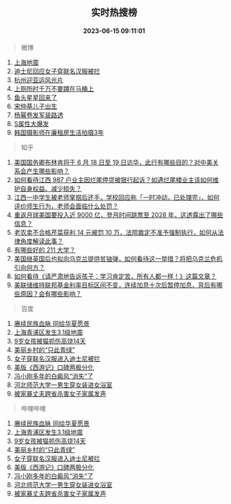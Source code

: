 <div align="center"><h2>实时热搜榜</h2><h4>2023-06-15 09:11:01</h4></div>

> 微博  

1. [上海地震](https://s.weibo.com/weibo?q=%E4%B8%8A%E6%B5%B7%E5%9C%B0%E9%9C%87&t=31&band_rank=1&Refer=top)<br />
2. [迪士尼回应女子穿联名汉服被拦](https://s.weibo.com/weibo?q=%23%E8%BF%AA%E5%A3%AB%E5%B0%BC%E5%9B%9E%E5%BA%94%E5%A5%B3%E5%AD%90%E7%A9%BF%E8%81%94%E5%90%8D%E6%B1%89%E6%9C%8D%E8%A2%AB%E6%8B%A6%23&t=31&band_rank=2&Refer=top)<br />
3. [杭州迎亚运风光片](https://s.weibo.com/weibo?q=%23%E6%9D%AD%E5%B7%9E%E8%BF%8E%E4%BA%9A%E8%BF%90%E9%A3%8E%E5%85%89%E7%89%87%23&t=31&band_rank=3&Refer=top)<br />
4. [上厕所时千万不要蹲在马桶上](https://s.weibo.com/weibo?q=%23%E4%B8%8A%E5%8E%95%E6%89%80%E6%97%B6%E5%8D%83%E4%B8%87%E4%B8%8D%E8%A6%81%E8%B9%B2%E5%9C%A8%E9%A9%AC%E6%A1%B6%E4%B8%8A%23&t=31&band_rank=4&Refer=top)<br />
5. [鱼头星星回来了](https://s.weibo.com/weibo?q=%E9%B1%BC%E5%A4%B4%E6%98%9F%E6%98%9F%E5%9B%9E%E6%9D%A5%E4%BA%86&t=31&band_rank=5&Refer=top)<br />
6. [宋仲基儿子出生](https://s.weibo.com/weibo?q=%23%E5%AE%8B%E4%BB%B2%E5%9F%BA%E5%84%BF%E5%AD%90%E5%87%BA%E7%94%9F%23&t=31&band_rank=6&Refer=top)<br />
7. [杨幂卷发军装路透](https://s.weibo.com/weibo?q=%23%E6%9D%A8%E5%B9%82%E5%8D%B7%E5%8F%91%E5%86%9B%E8%A3%85%E8%B7%AF%E9%80%8F%23&t=31&band_rank=7&Refer=top)<br />
8. [S属性大爆发](https://s.weibo.com/weibo?q=S%E5%B1%9E%E6%80%A7%E5%A4%A7%E7%88%86%E5%8F%91&t=31&band_rank=8&Refer=top)<br />
9. [韩国摄影师在廉租房生活拍摄3年](https://s.weibo.com/weibo?q=%E9%9F%A9%E5%9B%BD%E6%91%84%E5%BD%B1%E5%B8%88%E5%9C%A8%E5%BB%89%E7%A7%9F%E6%88%BF%E7%94%9F%E6%B4%BB%E6%8B%8D%E6%91%843%E5%B9%B4&t=31&band_rank=9&Refer=top)<br />

> 知乎  

1. [美国国务卿布林肯将于 6 月 18 日至 19 日访华，此行有哪些目的？对中美关系会产生哪些影响？](https://www.zhihu.com/question/606641194)<br />
2. [如何看待江西 987 户业主因烂尾停贷被银行起诉？如遇烂尾楼业主该如何维护自身权益、减少损失？](https://www.zhihu.com/question/606249895)<br />
3. [江西一中学生被老师掌掴后还手，学校回应称「一时冲动，已处理完」，如何评价师生行为，老师会面临什么处罚？](https://www.zhihu.com/question/606355810)<br />
4. [重返月球美国要投入近 9000 亿，登月时间跳票至 2028 年，这透露出了哪些信息？](https://www.zhihu.com/question/606394948)<br />
5. [老农卖不合格芹菜获利 14 元被罚 10 万，法院裁定不准予强制执行，如何从法律角度解读此事？](https://www.zhihu.com/question/606519434)<br />
6. [有哪些好的 211 大学？](https://www.zhihu.com/question/345841651)<br />
7. [美国继英国后也拟向乌克兰提供贫铀弹，如何看待这一举措？将把乌克兰危机引向何方？](https://www.zhihu.com/question/606528634)<br />
8. [如何看待《请严肃地告诉孩子：学习肯定苦，所有人都一样！》这篇文章？](https://www.zhihu.com/question/606593393)<br />
9. [美联储维持联邦基金利率目标区间不变，连续加息十次后暂停加息，背后有哪些原因？会有哪些影响？](https://www.zhihu.com/question/606703794)<br />

> 百度  

1. [赓续民族血脉 同绘华夏愿景](https://www.baidu.com/s?wd=%E8%B5%93%E7%BB%AD%E6%B0%91%E6%97%8F%E8%A1%80%E8%84%89+%E5%90%8C%E7%BB%98%E5%8D%8E%E5%A4%8F%E6%84%BF%E6%99%AF&sa=fyb_news&rsv_dl=fyb_news)<br />
2. [上海青浦区发生3.1级地震](https://www.baidu.com/s?wd=%E4%B8%8A%E6%B5%B7%E9%9D%92%E6%B5%A6%E5%8C%BA%E5%8F%91%E7%94%9F3.1%E7%BA%A7%E5%9C%B0%E9%9C%87&sa=fyb_news&rsv_dl=fyb_news)<br />
3. [9岁女孩被猫抓伤高烧14天](https://www.baidu.com/s?wd=9%E5%B2%81%E5%A5%B3%E5%AD%A9%E8%A2%AB%E7%8C%AB%E6%8A%93%E4%BC%A4%E9%AB%98%E7%83%A714%E5%A4%A9&sa=fyb_news&rsv_dl=fyb_news)<br />
4. [美丽乡村的“只此青绿”](https://www.baidu.com/s?wd=%E7%BE%8E%E4%B8%BD%E4%B9%A1%E6%9D%91%E7%9A%84%E2%80%9C%E5%8F%AA%E6%AD%A4%E9%9D%92%E7%BB%BF%E2%80%9D&sa=fyb_news&rsv_dl=fyb_news)<br />
5. [女子穿联名汉服进入迪士尼被拦](https://www.baidu.com/s?wd=%E5%A5%B3%E5%AD%90%E7%A9%BF%E8%81%94%E5%90%8D%E6%B1%89%E6%9C%8D%E8%BF%9B%E5%85%A5%E8%BF%AA%E5%A3%AB%E5%B0%BC%E8%A2%AB%E6%8B%A6&sa=fyb_news&rsv_dl=fyb_news)<br />
6. [美版《西游记》口碑两极分化](https://www.baidu.com/s?wd=%E7%BE%8E%E7%89%88%E3%80%8A%E8%A5%BF%E6%B8%B8%E8%AE%B0%E3%80%8B%E5%8F%A3%E7%A2%91%E4%B8%A4%E6%9E%81%E5%88%86%E5%8C%96&sa=fyb_news&rsv_dl=fyb_news)<br />
7. [冯小刚多年的白癜风“消失”了](https://www.baidu.com/s?wd=%E5%86%AF%E5%B0%8F%E5%88%9A%E5%A4%9A%E5%B9%B4%E7%9A%84%E7%99%BD%E7%99%9C%E9%A3%8E%E2%80%9C%E6%B6%88%E5%A4%B1%E2%80%9D%E4%BA%86&sa=fyb_news&rsv_dl=fyb_news)<br />
8. [河北师范大学一男生穿女装进女浴室](https://www.baidu.com/s?wd=%E6%B2%B3%E5%8C%97%E5%B8%88%E8%8C%83%E5%A4%A7%E5%AD%A6%E4%B8%80%E7%94%B7%E7%94%9F%E7%A9%BF%E5%A5%B3%E8%A3%85%E8%BF%9B%E5%A5%B3%E6%B5%B4%E5%AE%A4&sa=fyb_news&rsv_dl=fyb_news)<br />
9. [被家暴丈夫跨省杀害女子家属发声](https://www.baidu.com/s?wd=%E8%A2%AB%E5%AE%B6%E6%9A%B4%E4%B8%88%E5%A4%AB%E8%B7%A8%E7%9C%81%E6%9D%80%E5%AE%B3%E5%A5%B3%E5%AD%90%E5%AE%B6%E5%B1%9E%E5%8F%91%E5%A3%B0&sa=fyb_news&rsv_dl=fyb_news)<br />

> 哔哩哔哩  

1. [赓续民族血脉 同绘华夏愿景](https://www.baidu.com/s?wd=%E8%B5%93%E7%BB%AD%E6%B0%91%E6%97%8F%E8%A1%80%E8%84%89+%E5%90%8C%E7%BB%98%E5%8D%8E%E5%A4%8F%E6%84%BF%E6%99%AF&sa=fyb_news&rsv_dl=fyb_news)<br />
2. [上海青浦区发生3.1级地震](https://www.baidu.com/s?wd=%E4%B8%8A%E6%B5%B7%E9%9D%92%E6%B5%A6%E5%8C%BA%E5%8F%91%E7%94%9F3.1%E7%BA%A7%E5%9C%B0%E9%9C%87&sa=fyb_news&rsv_dl=fyb_news)<br />
3. [9岁女孩被猫抓伤高烧14天](https://www.baidu.com/s?wd=9%E5%B2%81%E5%A5%B3%E5%AD%A9%E8%A2%AB%E7%8C%AB%E6%8A%93%E4%BC%A4%E9%AB%98%E7%83%A714%E5%A4%A9&sa=fyb_news&rsv_dl=fyb_news)<br />
4. [美丽乡村的“只此青绿”](https://www.baidu.com/s?wd=%E7%BE%8E%E4%B8%BD%E4%B9%A1%E6%9D%91%E7%9A%84%E2%80%9C%E5%8F%AA%E6%AD%A4%E9%9D%92%E7%BB%BF%E2%80%9D&sa=fyb_news&rsv_dl=fyb_news)<br />
5. [女子穿联名汉服进入迪士尼被拦](https://www.baidu.com/s?wd=%E5%A5%B3%E5%AD%90%E7%A9%BF%E8%81%94%E5%90%8D%E6%B1%89%E6%9C%8D%E8%BF%9B%E5%85%A5%E8%BF%AA%E5%A3%AB%E5%B0%BC%E8%A2%AB%E6%8B%A6&sa=fyb_news&rsv_dl=fyb_news)<br />
6. [美版《西游记》口碑两极分化](https://www.baidu.com/s?wd=%E7%BE%8E%E7%89%88%E3%80%8A%E8%A5%BF%E6%B8%B8%E8%AE%B0%E3%80%8B%E5%8F%A3%E7%A2%91%E4%B8%A4%E6%9E%81%E5%88%86%E5%8C%96&sa=fyb_news&rsv_dl=fyb_news)<br />
7. [冯小刚多年的白癜风“消失”了](https://www.baidu.com/s?wd=%E5%86%AF%E5%B0%8F%E5%88%9A%E5%A4%9A%E5%B9%B4%E7%9A%84%E7%99%BD%E7%99%9C%E9%A3%8E%E2%80%9C%E6%B6%88%E5%A4%B1%E2%80%9D%E4%BA%86&sa=fyb_news&rsv_dl=fyb_news)<br />
8. [河北师范大学一男生穿女装进女浴室](https://www.baidu.com/s?wd=%E6%B2%B3%E5%8C%97%E5%B8%88%E8%8C%83%E5%A4%A7%E5%AD%A6%E4%B8%80%E7%94%B7%E7%94%9F%E7%A9%BF%E5%A5%B3%E8%A3%85%E8%BF%9B%E5%A5%B3%E6%B5%B4%E5%AE%A4&sa=fyb_news&rsv_dl=fyb_news)<br />
9. [被家暴丈夫跨省杀害女子家属发声](https://www.baidu.com/s?wd=%E8%A2%AB%E5%AE%B6%E6%9A%B4%E4%B8%88%E5%A4%AB%E8%B7%A8%E7%9C%81%E6%9D%80%E5%AE%B3%E5%A5%B3%E5%AD%90%E5%AE%B6%E5%B1%9E%E5%8F%91%E5%A3%B0&sa=fyb_news&rsv_dl=fyb_news)<br />
